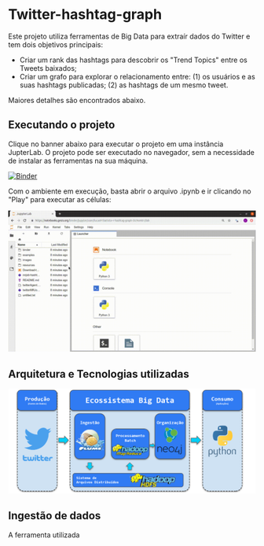 # Twitter-hashtag-graph

Este projeto utiliza ferramentas de Big Data para extraír dados do Twitter e tem dois objetivos principais:

* Criar um rank das hashtags para descobrir os "Trend Topics" entre os Tweets baixados;
* Criar um grafo para explorar o relacionamento entre: (1) os usuários e as suas hashtags publicadas; (2) as hashtags de um mesmo tweet.

Maiores detalhes são encontrados abaixo.

## Executando o projeto

Clique no banner abaixo para executar o projeto em uma instância JupterLab. O projeto pode ser executado no navegador, sem a necessidade de instalar as ferramentas na sua máquina.

[![Binder](https://notebooks.gesis.org/binder/badge_logo.svg)](https://notebooks.gesis.org/binder/v2/gh/lucas91batista/twitter-hashtag-graph/master?urlpath=lab)

Com o ambiente em execução, basta abrir o arquivo .ipynb e ir clicando no "Play" para executar as células:

![Executando o projeto](https://github.com/lucas91batista/twitter-hashtag-graph/blob/master/images/executeCellsJupyter.gif)


## Arquitetura e Tecnologias utilizadas


![Arquitetura](https://github.com/lucas91batista/twitter-hashtag-graph/blob/master/images/Arch-twitter-hashtag-graph.png)

## Ingestão de dados
A ferramenta utilizada 

